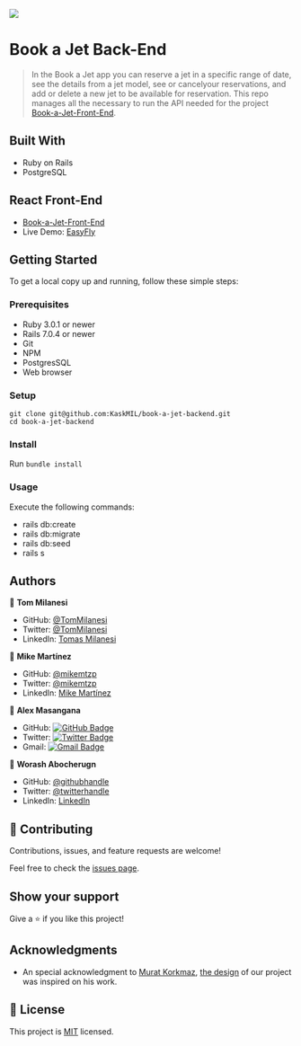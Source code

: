 ![](https://img.shields.io/badge/Microverse-blueviolet)

# Book a Jet Back-End

> In the Book a Jet app you can reserve a jet in a specific range of date, see the details from a jet model, see or cancelyour reservations, and add or delete a new jet to be available for reservation. This repo manages all the necessary to run the API needed for the project [Book-a-Jet-Front-End](https://github.com/KaskMIL/book-a-jet-front-end).

## Built With

- Ruby on Rails
- PostgreSQL

## React Front-End
- [Book-a-Jet-Front-End](https://github.com/KaskMIL/book-a-jet-front-end)
- Live Demo: [EasyFly](https://timely-sprinkles-616361.netlify.app/)

## Getting Started

To get a local copy up and running, follow these simple steps:

### Prerequisites

- Ruby 3.0.1 or newer
- Rails 7.0.4 or newer
- Git
- NPM
- PostgresSQL
- Web browser

### Setup
```
git clone git@github.com:KaskMIL/book-a-jet-backend.git
cd book-a-jet-backend
```

### Install

Run `bundle install`

### Usage

Execute the following commands:
- rails db:create
- rails db:migrate
- rails db:seed
- rails s

## Authors

👤 **Tom Milanesi**

- GitHub: [@TomMilanesi](https://github.com/KaskMIL)
- Twitter: [@TomMilanesi](https://twitter.com/TomasMilanesi)
- LinkedIn: [Tomas Milanesi](https://www.linkedin.com/in/tomas-milanesi-3427bb185/)

👤 **Mike Martínez**

- GitHub: [@mikemtzp](https://github.com/mikemtzp)
- Twitter: [@mikemtzp](https://twitter.com/mikemtzp)
- LinkedIn: [Mike Martínez](https://www.linkedin.com/in/mike-mart%C3%ADnez/)

👤 **Alex Masangana**

- GitHub: [![GitHub Badge](https://img.shields.io/badge/-Alexander-white?logo=GitHub&logoColor=181717&style=plastic)](https://github.com/masangana)
- Twitter: [![Twitter Badge](https://img.shields.io/badge/-Alexander-white?logo=Twitter&logoColor=1DA1F2&style=plastic)](https://twitter.com/alexmasangana)
- Gmail: [![Gmail Badge](https://img.shields.io/badge/-@Alexander-white?logo=Gmail&logoColor=EA4335&style=plastic)](mailto:alexmasangana@gmail.com)

👤 **Worash Abocherugn**

- GitHub: [@githubhandle](https://github.com/worashf)
- Twitter: [@twitterhandle](https://twitter.com/WorashAboche)
- LinkedIn: [LinkedIn](https://www.linkedin.com/in/worash-abocherugn-a02219154/)


## 🤝 Contributing

Contributions, issues, and feature requests are welcome!

Feel free to check the [issues page](https://github.com/KaskMIL/book-a-jet-backend/issues).

## Show your support

Give a ⭐️ if you like this project!

## Acknowledgments

- An special acknowledgment to [Murat Korkmaz](https://www.behance.net/muratk), [the design](https://www.behance.net/gallery/26425031/Vespa-Responsive-Redesign) of our project was inspired on his work.

## 📝 License

This project is [MIT](https://github.com/KaskMIL/book-a-jet-backend/blob/dev/MIT.md) licensed.
